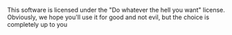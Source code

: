 This software is licensed under the "Do whatever the hell you want" license. Obviously, we hope you'll use it for good and not evil, but the choice is completely up to you 